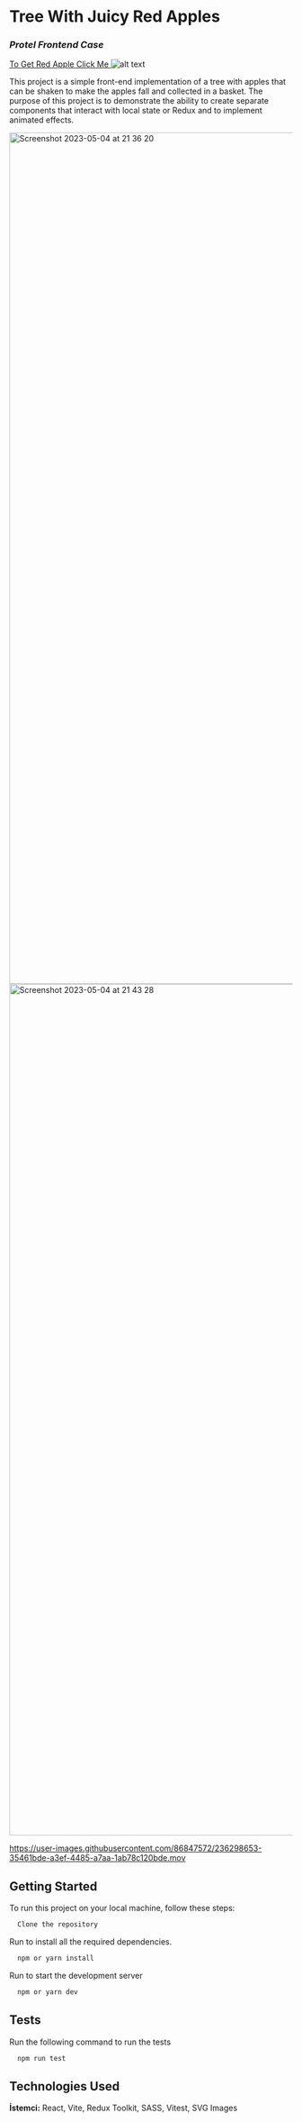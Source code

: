 
# Tree With Juicy Red Apples
### _Protel Frontend Case_

[To Get Red Apple Click Me ](https://tree-with-juicy-apples.vercel.app/)
![alt text](https://cdn.iconscout.com/icon/premium/png-512-thumb/falling-apple-3840957-3188982.png?f=avif&w=48 "Logo Title Text 1")


This project is a simple front-end implementation of a tree with apples that can be shaken to make the apples fall and collected in a basket. The purpose of this project is to demonstrate the ability to create separate components that interact with local state or Redux and to implement animated effects.

<img width="1512" alt="Screenshot 2023-05-04 at 21 36 20" src="https://user-images.githubusercontent.com/86847572/236298944-6333a8ec-a8d8-49b5-8b8b-38dbb2daec9b.png">
<img width="1512" alt="Screenshot 2023-05-04 at 21 43 28" src="https://user-images.githubusercontent.com/86847572/236299106-665899fc-7ba2-45ea-aaef-7f693d055e02.png">


https://user-images.githubusercontent.com/86847572/236298653-35461bde-a3ef-4485-a7aa-1ab78c120bde.mov


## Getting Started

To run this project on your local machine, follow these steps:

```bash
  Clone the repository
```
Run  to install all the required dependencies.

```bash
  npm or yarn install
```
Run to start the development server
```bash
  npm or yarn dev
```

## Tests
Run the following command to run the tests
```bash
  npm run test
```

  
## Technologies Used


**İstemci:** React, Vite, 
Redux Toolkit, 
SASS,
Vitest, 
SVG Images



  
